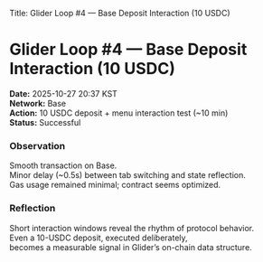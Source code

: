 Title: Glider Loop #4 — Base Deposit Interaction (10 USDC)

# Glider Loop #4 — Base Deposit Interaction (10 USDC)
**Date:** 2025-10-27 20:37 KST  
**Network:** Base  
**Action:** 10 USDC deposit + menu interaction test (~10 min)  
**Status:** Successful  

### Observation
Smooth transaction on Base.  
Minor delay (~0.5s) between tab switching and state reflection.  
Gas usage remained minimal; contract seems optimized.  

### Reflection
Short interaction windows reveal the rhythm of protocol behavior.  
Even a 10-USDC deposit, executed deliberately,  
becomes a measurable signal in Glider’s on-chain data structure.  
